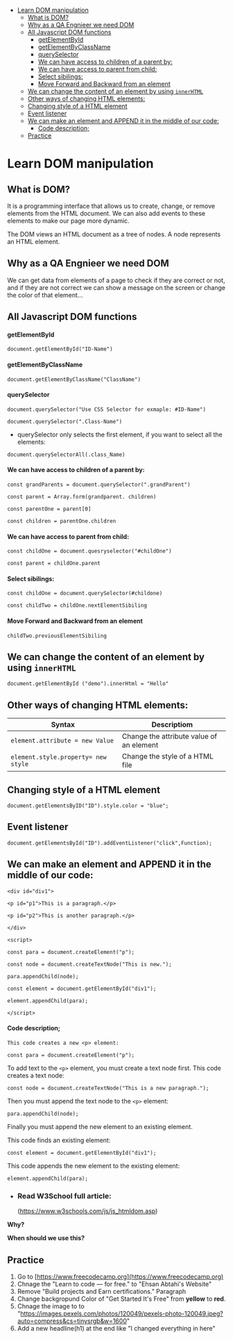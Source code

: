- [Learn DOM manipulation](#learn-dom-manipulation)
  - [What is DOM?](#what-is-dom)
  - [Why as a QA Engnieer we need DOM](#why-as-a-qa-engnieer-we-need-dom)
  - [All Javascript DOM functions](#all-javascript-dom-functions)
      - [getElementById](#getelementbyid)
      - [getElementByClassName](#getelementbyclassname)
      - [querySelector](#queryselector)
      - [We can have access to children of a parent by:](#we-can-have-access-to-children-of-a-parent-by)
      - [We can have access to parent from child:](#we-can-have-access-to-parent-from-child)
      - [Select sibilings:](#select-sibilings)
      - [Move Forward and Backward from an element](#move-forward-and-backward-from-an-element)
  - [We can change the content of an element by using `innerHTML`](#we-can-change-the-content-of-an-element-by-using-innerhtml)
  - [Other ways of changing HTML elements:](#other-ways-of-changing-html-elements)
  - [Changing style of a HTML element](#changing-style-of-a-html-element)
  - [Event listener](#event-listener)
  - [We can make an element and APPEND it in the middle of our code:](#we-can-make-an-element-and-append-it-in-the-middle-of-our-code)
      - [Code description;](#code-description)
  - [Practice](#practice)


# Learn DOM manipulation


## What is DOM?

It is a programming interface that allows us to create, change, or remove elements from the HTML document. We can also add events to these elements to make our page more dynamic.

The DOM views an HTML document as a tree of nodes. A node represents an HTML element.

## Why as a QA Engnieer we need DOM

We can get data from elements of a page to check if they are correct or not, and if they are not correct we can show a message on the screen or change the color of that element...


## All Javascript DOM functions

#### getElementById
`document.getElementById("ID-Name")`


#### getElementByClassName
`document.getElementByClassName("ClassName")`


#### querySelector
`document.querySelector("Use CSS Selector for exmaple: #ID-Name")`

`document.querySelector(".Class-Name")`

* querySelector only selects the first element, if you want to select all the elements:

`document.querySelectorAll(.class_Name)`

#### We can have access to children of a parent by:

`const grandParents = document.querySelector(".grandParent")`

`const parent = Array.form(grandparent.
children)`

`const parentOne = parent[0]`

`const children = parentOne.children`

#### We can have access to parent from child:

`const childOne = document.quesryselector("#childOne")`

`const parent = childOne.parent`

#### Select sibilings:

`const childOne = document.querySelector(#childone)`

`const childTwo = childOne.nextElementSibiling`

#### Move Forward and Backward from an element

`childTwo.previousElementSibiling`

## We can change the content of an element by using `innerHTML`

`document.getElementById ("demo").innerHtml = "Hello"`

## Other ways of changing HTML elements:

| Syntax | Descriptiom
|--------|------------|
|`element.attribute = new Value`| Change the attribute value of an element|
|`element.style.property= new style`| Change the style of a HTML file|


## Changing style of a HTML element

`document.getElementsByID("ID").style.color = "blue";`

## Event listener

`document.getElementsById("ID").addEventListener("click",Function);`

## We can make an element and APPEND it in the middle of our code:

`<div id="div1">`

  `<p id="p1">This is a paragraph.</p>`

  `<p id="p2">This is another paragraph.</p>`

`</div>`

`<script>`


`const para = document.createElement("p");`


`const node = document.createTextNode("This is new.");`


`para.appendChild(node);`

`const element = document.getElementById("div1");`


`element.appendChild(para);`

`</script>`

#### Code description;

`This code creates a new <p> element:`

`const para = document.createElement("p");`

To add text to the `<p>` element, you must create a text node first. This code creates a text node:

`const node = document.createTextNode("This is a new paragraph.");`

Then you must append the text node to the `<p>` element:

`para.appendChild(node);`

Finally you must append the new element to an existing element.

This code finds an existing element:

`const element = document.getElementById("div1");`

This code appends the new element to the existing element:

`element.appendChild(para);`

- ### Read W3School full article: 
  (https://www.w3schools.com/js/js_htmldom.asp)


**Why?**

**When should we use this?**

## Practice
1. Go to [https://www.freecodecamp.org](https://www.freecodecamp.org)
2. Chnage the "Learn to code — for free." to "Ehsan Abtahi's Website"
3. Remove "Build projects and Earn certifications." Paragraph
4. Change backgropund Color of "Get Started It's Free" from **yellow** to **red**.
5. Chnage the image to to "https://images.pexels.com/photos/120049/pexels-photo-120049.jpeg?auto=compress&cs=tinysrgb&w=1600"
6. Add a new headline(h1) at the end like "I changed everything in here"
